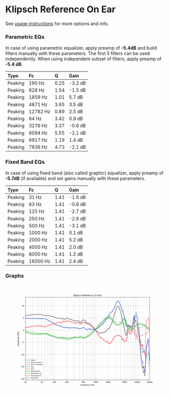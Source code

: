 # Klipsch Reference On Ear
See [usage instructions](https://github.com/jaakkopasanen/AutoEq#usage) for more options and info.

### Parametric EQs
In case of using parametric equalizer, apply preamp of **-5.4dB** and build filters manually
with these parameters. The first 5 filters can be used independently.
When using independent subset of filters, apply preamp of **-5.4 dB**.

| Type    | Fc       |    Q | Gain    |
|:--------|:---------|:-----|:--------|
| Peaking | 190 Hz   | 0.25 | -3.2 dB |
| Peaking | 628 Hz   | 1.54 | -1.5 dB |
| Peaking | 1859 Hz  | 1.01 | 5.7 dB  |
| Peaking | 4871 Hz  | 3.65 | 3.5 dB  |
| Peaking | 12782 Hz | 0.89 | 2.5 dB  |
| Peaking | 64 Hz    | 3.42 | 0.9 dB  |
| Peaking | 3276 Hz  | 3.37 | -0.6 dB |
| Peaking | 6094 Hz  | 5.55 | -2.1 dB |
| Peaking | 6917 Hz  | 1.19 | 1.4 dB  |
| Peaking | 7836 Hz  | 4.73 | -2.1 dB |

### Fixed Band EQs
In case of using fixed band (also called graphic) equalizer, apply preamp of **-5.7dB**
(if available) and set gains manually with these parameters.

| Type    | Fc       |    Q | Gain    |
|:--------|:---------|:-----|:--------|
| Peaking | 31 Hz    | 1.41 | -1.6 dB |
| Peaking | 63 Hz    | 1.41 | -0.8 dB |
| Peaking | 125 Hz   | 1.41 | -2.7 dB |
| Peaking | 250 Hz   | 1.41 | -2.6 dB |
| Peaking | 500 Hz   | 1.41 | -3.1 dB |
| Peaking | 1000 Hz  | 1.41 | 0.1 dB  |
| Peaking | 2000 Hz  | 1.41 | 5.2 dB  |
| Peaking | 4000 Hz  | 1.41 | 2.0 dB  |
| Peaking | 8000 Hz  | 1.41 | 1.2 dB  |
| Peaking | 16000 Hz | 1.41 | 2.4 dB  |

### Graphs
![](./Klipsch%20Reference%20On%20Ear.png)